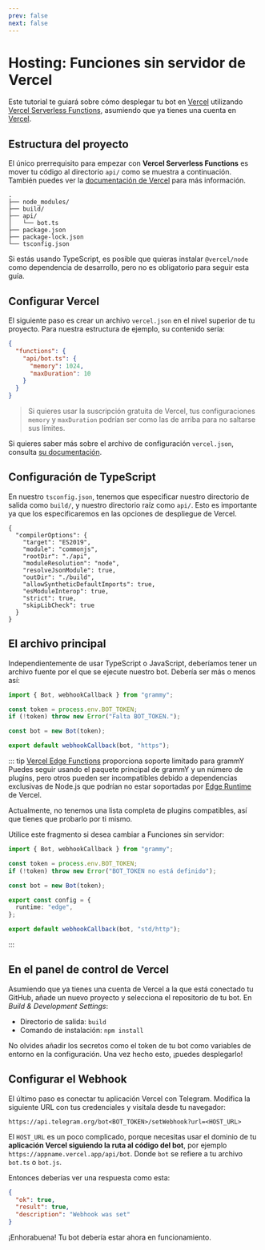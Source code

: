 ```yaml
---
prev: false
next: false
---
```


# Hosting: Funciones sin servidor de Vercel

Este tutorial te guiará sobre cómo desplegar tu bot en
[Vercel](https://vercel.com/) utilizando
[Vercel Serverless Functions](https://vercel.com/docs/functions), asumiendo que
ya tienes una cuenta en [Vercel](https://vercel.com).

## Estructura del proyecto

El único prerrequisito para empezar con **Vercel Serverless Functions** es mover
tu código al directorio `api/` como se muestra a continuación. También puedes
ver la [documentación de Vercel](https://vercel.com/docs/functions/quickstart)
para más información.

```asciiart:no-line-numbers
.
├── node_modules/
├── build/
├── api/
│   └── bot.ts
├── package.json
├── package-lock.json
└── tsconfig.json
```

Si estás usando TypeScript, es posible que quieras instalar `@vercel/node` como
dependencia de desarrollo, pero no es obligatorio para seguir esta guía.

## Configurar Vercel

El siguiente paso es crear un archivo `vercel.json` en el nivel superior de tu
proyecto. Para nuestra estructura de ejemplo, su contenido sería:

```json
{
  "functions": {
    "api/bot.ts": {
      "memory": 1024,
      "maxDuration": 10
    }
  }
}
```

> Si quieres usar la suscripción gratuita de Vercel, tus configuraciones
> `memory` y `maxDuration` podrían ser como las de arriba para no saltarse sus
> límites.

Si quieres saber más sobre el archivo de configuración `vercel.json`, consulta
[su documentación](https://vercel.com/docs/projects/project-configuration).

## Configuración de TypeScript

En nuestro `tsconfig.json`, tenemos que especificar nuestro directorio de salida
como `build/`, y nuestro directorio raíz como `api/`. Esto es importante ya que
los especificaremos en las opciones de despliegue de Vercel.

```json{5,8}
{
  "compilerOptions": {
    "target": "ES2019",
    "module": "commonjs",
    "rootDir": "./api",
    "moduleResolution": "node",
    "resolveJsonModule": true,
    "outDir": "./build",
    "allowSyntheticDefaultImports": true,
    "esModuleInterop": true,
    "strict": true,
    "skipLibCheck": true
  }
}
```

## El archivo principal

Independientemente de usar TypeScript o JavaScript, deberíamos tener un archivo
fuente por el que se ejecute nuestro bot. Debería ser más o menos así:

```ts
import { Bot, webhookCallback } from "grammy";

const token = process.env.BOT_TOKEN;
if (!token) throw new Error("Falta BOT_TOKEN.");

const bot = new Bot(token);

export default webhookCallback(bot, "https");
```

::: tip [Vercel Edge Functions](https://vercel.com/docs/functions) proporciona
soporte limitado para grammY Puedes seguir usando el paquete principal de grammY
y un número de plugins, pero otros pueden ser incompatibles debido a
dependencias exclusivas de Node.js que podrían no estar soportadas por
[Edge Runtime](https://edge-runtime.vercel.app) de Vercel.

Actualmente, no tenemos una lista completa de plugins compatibles, así que
tienes que probarlo por ti mismo.

Utilice este fragmento si desea cambiar a Funciones sin servidor:

```ts
import { Bot, webhookCallback } from "grammy";

const token = process.env.BOT_TOKEN;
if (!token) throw new Error("BOT_TOKEN no está definido");

const bot = new Bot(token);

export const config = {
  runtime: "edge",
};

export default webhookCallback(bot, "std/http");
```

:::

## En el panel de control de Vercel

Asumiendo que ya tienes una cuenta de Vercel a la que está conectado tu GitHub,
añade un nuevo proyecto y selecciona el repositorio de tu bot. En _Build &
Development Settings_:

- Directorio de salida: `build`
- Comando de instalación: `npm install`

No olvides añadir los secretos como el token de tu bot como variables de entorno
en la configuración. Una vez hecho esto, ¡puedes desplegarlo!

## Configurar el Webhook

El último paso es conectar tu aplicación Vercel con Telegram. Modifica la
siguiente URL con tus credenciales y visítala desde tu navegador:

```text
https://api.telegram.org/bot<BOT_TOKEN>/setWebhook?url=<HOST_URL>
```

El `HOST_URL` es un poco complicado, porque necesitas usar el dominio de tu
**aplicación Vercel siguiendo la ruta al código del bot**, por ejemplo
`https://appname.vercel.app/api/bot`. Donde `bot` se refiere a tu archivo
`bot.ts` o `bot.js`.

Entonces deberías ver una respuesta como esta:

```json
{
  "ok": true,
  "result": true,
  "description": "Webhook was set"
}
```

¡Enhorabuena! Tu bot debería estar ahora en funcionamiento.

